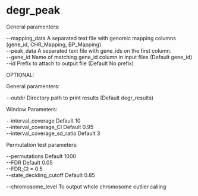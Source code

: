 # degr_peak

General paramenters: 

--mapping_data	A separated text file with genomic mapping columns (gene_id, CHR_Mapping, BP_Mapping) \
--peak_data 	A separated text file with gene_ids on the first column. \
--gene_id		Name of matching gene_id column in input files (Default gene_id) \
--id 			Prefix to attach to output file (Default No prefix) 

OPTIONAL:

General paramenters:

--outdir		Directory path to print results (Default degr_results) 

Window Parameters:

--interval_coverage 			Default 10 \
--interval_coverage_CI			Default 0.95 \
--interval_coverage_sd_ratio	Default 3 

Permutation test parameters:

--permutations				Default 1000 \
--FDR 						Default 0.05 \
--FDR_CI = 0.5 \
--state_deciding_cutoff		Default 0.85 

--chromosome_level		To output whole chromosome outlier calling
